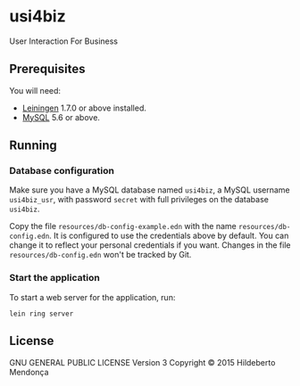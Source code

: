 # usi4biz

User Interaction For Business

## Prerequisites

You will need:
- [Leiningen][1] 1.7.0 or above installed.
- [MySQL][2] 5.6 or above.

[1]: https://github.com/technomancy/leiningen
[2]: http://mysql.com

## Running

### Database configuration

Make sure you have a MySQL database named `usi4biz`, a MySQL username `usi4biz_usr`, with password `secret` with full privileges on the database `usi4biz`.

Copy the file `resources/db-config-example.edn` with the name `resources/db-config.edn`. It is configured to use the credentials above by default. You can change it to reflect your personal credentials if you want. Changes in the file `resources/db-config.edn` won't be tracked by Git.

### Start the application

To start a web server for the application, run:

    lein ring server

## License

GNU GENERAL PUBLIC LICENSE Version 3
Copyright © 2015 Hildeberto Mendonça
